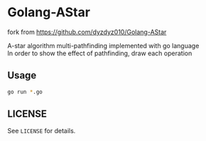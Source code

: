 Golang-AStar
============
fork from https://github.com/dyzdyz010/Golang-AStar<br>

A-star algorithm multi-pathfinding implemented with go language<br>
In order to show the effect of pathfinding, draw each operation

Usage
-----

```bash
go run *.go
```

LICENSE
------

See `LICENSE` for details.
